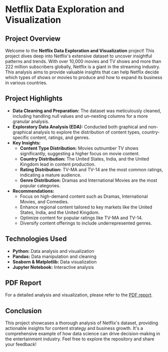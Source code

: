 # Netflix Data Exploration and Visualization

## Project Overview

Welcome to the **Netflix Data Exploration and Visualization** project! This project dives deep into Netflix's extensive dataset to uncover insightful patterns and trends. With over 10,000 movies and TV shows and more than 222 million subscribers globally, Netflix is a giant in the streaming industry. This analysis aims to provide valuable insights that can help Netflix decide which types of shows or movies to produce and how to expand its business in various countries.

## Project Highlights

- **Data Cleaning and Preparation:** The dataset was meticulously cleaned, including handling null values and un-nesting columns for a more granular analysis.
- **Exploratory Data Analysis (EDA):** Conducted both graphical and non-graphical analysis to explore the distribution of content types, country-specific content, ratings, and genres.
- **Key Insights:**
  - **Content Type Distribution:** Movies outnumber TV shows significantly, suggesting a higher focus on movie content.
  - **Country Distribution:** The United States, India, and the United Kingdom lead in content production.
  - **Rating Distribution:** TV-MA and TV-14 are the most common ratings, indicating a mature audience.
  - **Genre Distribution:** Dramas and International Movies are the most popular categories.
- **Recommendations:**
  - Focus on high-demand content such as Dramas, International Movies, and Comedies.
  - Enhance regional content tailored to key markets like the United States, India, and the United Kingdom.
  - Optimize content for popular ratings like TV-MA and TV-14.
  - Diversify content offerings to include underrepresented genres.

## Technologies Used

- **Python:** Data analysis and visualization
- **Pandas:** Data manipulation and cleaning
- **Seaborn & Matplotlib:** Data visualization
- **Jupyter Notebook:** Interactive analysis

## PDF Report

For a detailed analysis and visualization, please refer to the [PDF report](Netflix_Data_Exploration.pdf).

## Conclusion

This project showcases a thorough analysis of Netflix's dataset, providing actionable insights for content strategy and business growth. It's a comprehensive example of how data science can drive decision-making in the entertainment industry. Feel free to explore the repository and share your feedback!
